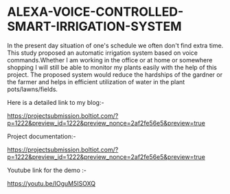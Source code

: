# ALEXA-VOICE-CONTROLLED-SMART-IRRIGATION-SYSTEM
In the present day situation of one's schedule we often don't find extra time.
This study proposed an automatic irrigation system based on voice commands.Whether I am working in the office or at home or somewhere shopping I will still be able to monitor my plants easily with the help of this project. The proposed system would reduce the hardships of the gardner or the farmer and helps in efficient utilization of water in the plant pots/lawns/fields.


Here is a detailed link to my blog:-

https://projectsubmission.boltiot.com/?p=1222&preview_id=1222&preview_nonce=2af2fe56e5&preview=true


Project documentation:-

https://projectsubmission.boltiot.com/?p=1222&preview_id=1222&preview_nonce=2af2fe56e5&preview=true

Youtube link for the demo :-

https://youtu.be/IOguM5ISOXQ

